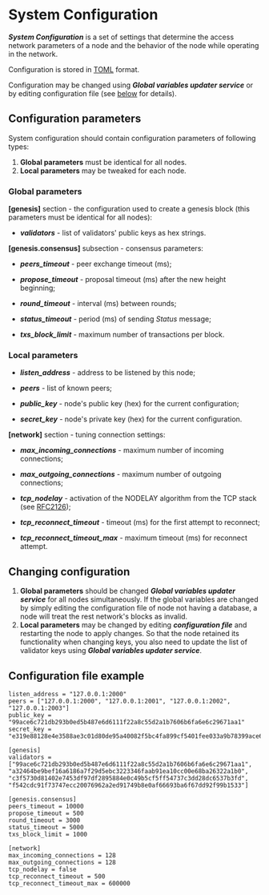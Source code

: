 # System Configuration

**_System Configuration_** is a set of settings that determine the access
network parameters of a node and the behavior of the node while operating in the
network.

Configuration is stored in [TOML][toml] format.

Configuration may be changed using **_Global variables updater service_** or by
editing configuration file (see [below](#changing-configuration) for details).

## Configuration parameters

System configuration should contain configuration parameters of following types:

1. **Global parameters** must be identical for all nodes.
2. **Local parameters** may be tweaked for each node.

### Global parameters

**[genesis]** section - the configuration used to create a genesis block (this
  parameters must be identical for all nodes):

- **_validators_** - list of validators' public keys as hex strings.

**[genesis.consensus]** subsection - consensus parameters:

- **_peers_timeout_** - peer exchange timeout (ms);

- **_propose_timeout_** - proposal timeout (ms) after the new height beginning;

- **_round_timeout_** - interval (ms) between rounds;

- **_status_timeout_** - period (ms) of sending _Status_ message;

- **_txs_block_limit_** - maximum number of transactions per block.

### Local parameters

- **_listen_address_** - address to be listened by this node;

- **_peers_** - list of known peers;

- **_public_key_** - node's public key (hex) for the current configuration;

- **_secret_key_** - node's private key (hex) for the current configuration.

**[network]** section - tuning connection settings:

- **_max_incoming_connections_** - maximum number of incoming connections;

- **_max_outgoing_connections_** - maximum number of outgoing connections;

- **_tcp_nodelay_** - activation of the NODELAY algorithm from the TCP stack
(see [RFC2126][rfc2126]);

- **_tcp_reconnect_timeout_** - timeout (ms) for the first attempt to reconnect;

- **_tcp_reconnect_timeout_max_** - maximum timeout (ms) for reconnect attempt.

## Changing configuration

1. **Global parameters** should be changed **_Global variables updater
service_** for all nodes simultaneously. If the global variables are changed by
simply editing the configuration file of node not having a database, a node will
treat the rest network's blocks as invalid.
2. **Local parameters** may be changed by editing **_configuration file_**
and restarting the node to apply changes. So that the node retained its
functionality when changing keys, you also need to update the list of validator
keys using **_Global variables updater service_**.

## Configuration file example

```
listen_address = "127.0.0.1:2000"
peers = ["127.0.0.1:2000", "127.0.0.1:2001", "127.0.0.1:2002", "127.0.0.1:2003"]
public_key = "99ace6c721db293b0ed5b487e6d6111f22a8c55d2a1b7606b6fa6e6c29671aa1"
secret_key = "e319e88128e4e3588ae3c01d80de95a40082f5bc4fa899cf5401fee033a9b78399ace6c721db293b0ed5b487e6d6111f22a8c55d2a1b7606b6fa6e6c29671aa1"

[genesis]
validators = ["99ace6c721db293b0ed5b487e6d6111f22a8c55d2a1b7606b6fa6e6c29671aa1",
"a32464be9bef16a6186a7f29d5ebc3223346faab91ea10cc00e68ba26322a1b0",
"c3f5730d81402e7453df97df2895884e0c49b5cf5ff54737c3dd28dc6537b3fd",
"f542cdc91f73747ecc20076962a2ed91749b8e0af66693ba6f67dd92f99b1533"]

[genesis.consensus]
peers_timeout = 10000
propose_timeout = 500
round_timeout = 3000
status_timeout = 5000
txs_block_limit = 1000

[network]
max_incoming_connections = 128
max_outgoing_connections = 128
tcp_nodelay = false
tcp_reconnect_timeout = 500
tcp_reconnect_timeout_max = 600000
```

[toml]: https://en.wikipedia.org/wiki/TOML
[rfc2126]: https://tools.ietf.org/html/rfc2126
